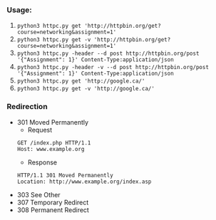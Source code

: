 ### Usage:

1. `python3 httpc.py get 'http://httpbin.org/get?course=networking&assignment=1'`
2. `python3 httpc.py get -v 'http://httpbin.org/get?course=networking&assignment=1'`
3. `python3 httpc.py -header --d post http://httpbin.org/post '{"Assignment": 1}' Content-Type:application/json`
4. `python3 httpc.py -header -v --d post http://httpbin.org/post '{"Assignment": 1}' Content-Type:application/json`
5. `python3 httpc.py get 'http://google.ca/'`
6. `python3 httpc.py get -v 'http://google.ca/'`

### Redirection
* 301 Moved Permanently
  * Request
  ``` http
  GET /index.php HTTP/1.1
  Host: www.example.org
  ```
  * Response
  ``` http
  HTTP/1.1 301 Moved Permanently
  Location: http://www.example.org/index.asp
  ```
* 303 See Other
* 307 Temporary Redirect
* 308 Permanent Redirect
